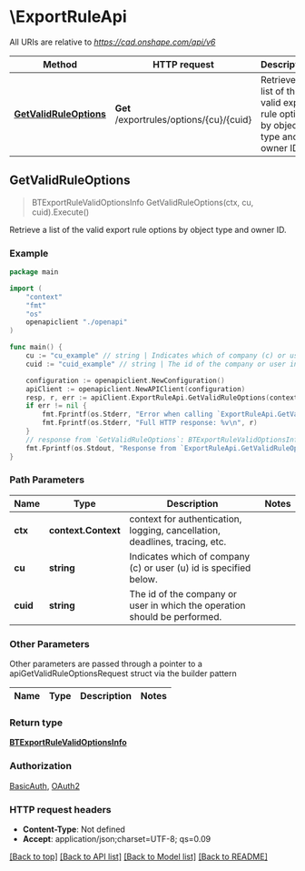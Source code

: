 # \ExportRuleApi

All URIs are relative to *https://cad.onshape.com/api/v6*

Method | HTTP request | Description
------------- | ------------- | -------------
[**GetValidRuleOptions**](ExportRuleApi.md#GetValidRuleOptions) | **Get** /exportrules/options/{cu}/{cuid} | Retrieve a list of the valid export rule options by object type and owner ID.



## GetValidRuleOptions

> BTExportRuleValidOptionsInfo GetValidRuleOptions(ctx, cu, cuid).Execute()

Retrieve a list of the valid export rule options by object type and owner ID.

### Example

```go
package main

import (
    "context"
    "fmt"
    "os"
    openapiclient "./openapi"
)

func main() {
    cu := "cu_example" // string | Indicates which of company (c) or user (u) id is specified below.
    cuid := "cuid_example" // string | The id of the company or user in which the operation should be performed.

    configuration := openapiclient.NewConfiguration()
    apiClient := openapiclient.NewAPIClient(configuration)
    resp, r, err := apiClient.ExportRuleApi.GetValidRuleOptions(context.Background(), cu, cuid).Execute()
    if err != nil {
        fmt.Fprintf(os.Stderr, "Error when calling `ExportRuleApi.GetValidRuleOptions``: %v\n", err)
        fmt.Fprintf(os.Stderr, "Full HTTP response: %v\n", r)
    }
    // response from `GetValidRuleOptions`: BTExportRuleValidOptionsInfo
    fmt.Fprintf(os.Stdout, "Response from `ExportRuleApi.GetValidRuleOptions`: %v\n", resp)
}
```

### Path Parameters


Name | Type | Description  | Notes
------------- | ------------- | ------------- | -------------
**ctx** | **context.Context** | context for authentication, logging, cancellation, deadlines, tracing, etc.
**cu** | **string** | Indicates which of company (c) or user (u) id is specified below. | 
**cuid** | **string** | The id of the company or user in which the operation should be performed. | 

### Other Parameters

Other parameters are passed through a pointer to a apiGetValidRuleOptionsRequest struct via the builder pattern


Name | Type | Description  | Notes
------------- | ------------- | ------------- | -------------



### Return type

[**BTExportRuleValidOptionsInfo**](BTExportRuleValidOptionsInfo.md)

### Authorization

[BasicAuth](../README.md#BasicAuth), [OAuth2](../README.md#OAuth2)

### HTTP request headers

- **Content-Type**: Not defined
- **Accept**: application/json;charset=UTF-8; qs=0.09

[[Back to top]](#) [[Back to API list]](../README.md#documentation-for-api-endpoints)
[[Back to Model list]](../README.md#documentation-for-models)
[[Back to README]](../README.md)

